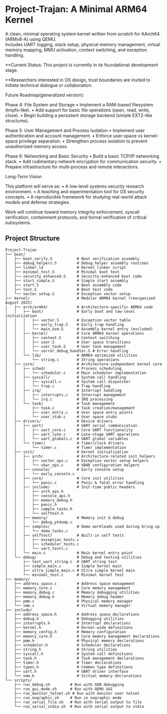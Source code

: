 # Project-Trajan: A Minimal ARM64 Kernel

A clean, minimal operating system kernel written from scratch for AArch64 (ARMv8-A) using QEMU.  
Includes UART logging, stack setup, physical memory management, virtual memory mapping, MMU activation, context switching, and exception handling.


**Current Status: This project is currently in its foundational development stage. 


**Researchers interested in OS design, trust boundaries are invited to initiate technical dialogue or collaboration.


Future Roadmap(generalized version):

Phase 4: File System and Storage
	•	Implement a RAM-based filesystem (tmpfs-like).
	•	Add support for basic file operations (open, read, write, close).
	•	Begin building a persistent storage backend (simple EXT2-like structures).

Phase 5: User Management and Process Isolation
	•	Implement user authentication and account management.
	•	Enforce user-space vs kernel-space privilege separation.
	•	Strengthen process isolation to prevent unauthorized memory access.

Phase 6: Networking and Basic Security
	•	Build a basic TCP/IP networking stack.
	•	Add rudimentary network encryption for communication security.
	•	Prepare infrastructure for multi-process and remote interactions.




Long-Term Vision

This platform will serve as:
	•	A low-level systems security research environment.
	•	A teaching and experimentation tool for OS security concepts.
	•	A reproducible framework for studying real-world attack models and defense strategies.

Work will continue toward memory integrity enforcement, syscall verification, containment protocols, and formal verification of critical subsystems.


## Project Structure
```
Project-Trajan
├── boot/
│   ├── boot_verify.S           # Boot verification assembly
│   ├── debug_helpers.S         # Debug helper assembly routines
│   ├── linker.ld               # Kernel linker script
│   ├── minimal_test.S          # Minimal boot test
│   ├── security_enhanced.S     # Security-enhanced boot code
│   ├── start_simple.S          # Simple start assembly
│   ├── start.S                 # Boot assembly code
│   ├── test.S                  # Boot test code
│   └── vector_setup.S          # Exception vector setup
├── kernel/                     # Modular ARM64 kernel (reorganized August 2025)
│   ├── arch/arm64/             # Architecture-specific ARM64 code
│   │   ├── boot/               # Early boot and low-level initialization
│   │   │   ├── vector.S        # Exception vector table
│   │   │   ├── early_trap.S    # Early trap handling
│   │   │   └── main_asm.S      # Assembly kernel entry (excluded)
│   │   ├── kernel/             # Core ARM64 kernel operations
│   │   │   ├── context.S       # Context switching
│   │   │   ├── user.S          # User space transitions
│   │   │   ├── user_task.S     # User task management
│   │   │   └── serror_debug_handler.S # Error handling
│   │   └── lib/                # ARM64-optimized utilities
│   │       └── string.c        # String operations
│   ├── core/                   # Architecture-independent kernel core
│   │   ├── sched/              # Process scheduling
│   │   │   └── scheduler.c     # Main scheduler implementation
│   │   ├── syscall/            # System call handling
│   │   │   ├── syscall.c       # System call dispatcher
│   │   │   └── trap.c          # Trap handling
│   │   ├── irq/                # Interrupt handling
│   │   │   ├── interrupts.c    # Interrupt management
│   │   │   └── irq.c           # IRQ processing
│   │   └── task/               # Task management
│   │       ├── task.c          # Task creation/management
│   │       ├── user_entry.c    # User space entry points
│   │       └── user_stub.c     # User space stubs
│   ├── drivers/                # Device drivers
│   │   ├── uart/               # UART serial communication
│   │   │   ├── uart_core.c     # Core UART functionality
│   │   │   ├── uart_late.c     # Late-stage UART operations
│   │   │   └── uart_globals.c  # UART global variables
│   │   └── timer/              # Timer/clock drivers
│   │       └── timer.c         # Timer implementation
│   ├── init/                   # Kernel initialization
│   │   ├── arch/               # Architecture-related init helpers
│   │   │   ├── vector_ops.c    # Exception vector setup helpers
│   │   │   └── vbar_ops.c      # VBAR configuration helpers
│   │   ├── console/            # Early console setup
│   │   │   └── early_console.c
│   │   ├── core/               # Core init utilities
│   │   │   └── panic.c         # Panic & fatal error handling
│   │   ├── include/            # Init-time public headers
│   │   │   ├── arch_ops.h
│   │   │   ├── console_api.h
│   │   │   ├── memory_debug.h
│   │   │   ├── panic.h
│   │   │   ├── sample_tasks.h
│   │   │   └── selftest.h
│   │   ├── memory/             # Memory init & debug
│   │   │   └── debug_ptdump.c
│   │   ├── samples/            # Demo workloads used during bring-up
│   │   │   └── demo_tasks.c
│   │   ├── selftest/           # Built-in self tests
│   │   │   ├── exception_tests.c
│   │   │   ├── scheduler_tests.c
│   │   │   └── uart_tests.c
│   │   └── main.c              # Main kernel entry point
│   └── debug/                  # Debug and testing utilities
│       ├── test_uart_string.c  # UART string test
│       ├── simple_main.c       # Simple kernel main
│       ├── ultra_simple_main.c # Ultra simple kernel main
│       └── minimal_test.c      # Minimal kernel test
├── memory/
│   ├── address_space.c         # Address space management
│   ├── memory_core.c           # Core memory management
│   ├── memory_debug.c          # Memory debugging utilities
│   ├── memory_debug.h          # Memory debug header
│   ├── pmm.c                   # Physical memory manager
│   └── vmm.c                   # Virtual memory manager
├── include/
│   ├── address_space.h         # Address space declarations
│   ├── debug.h                 # Debugging utilities
│   ├── interrupts.h            # Interrupt declarations
│   ├── kernel.h                # Kernel-wide definitions
│   ├── memory_config.h         # Memory configuration
│   ├── memory_core.h           # Core memory management declarations
│   ├── pmm.h                   # Physical memory declarations
│   ├── scheduler.h             # Scheduler declarations
│   ├── string.h                # String utilities
│   ├── syscall.h               # System call definitions
│   ├── task.h                  # Task management declarations
│   ├── timer.h                 # Timer declarations
│   ├── types.h                 # Common type definitions
│   ├── uart.h                  # UART driver interface
│   └── vmm.h                   # Virtual memory declarations
└── scripts/
    ├── run_debug.sh         # Run with GDB debugging
    ├── run_gui_mode.sh      # Run with QEMU GUI
    ├── run_monitor_telnet.sh # Run with monitor over telnet
    ├── run_nographic.sh     # Run in nographic mode
    ├── run_serial_file.sh   # Run with serial output to file
    └── run_serial_stdio.sh  # Run with serial output to stdio
